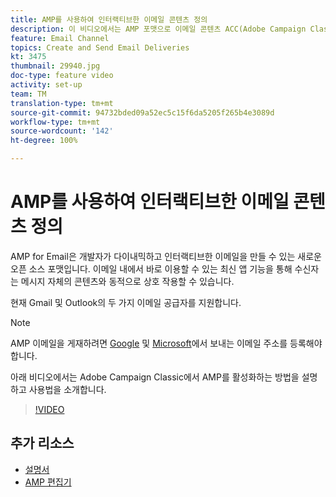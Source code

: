 ```yaml
---
title: AMP를 사용하여 인터랙티브한 이메일 콘텐츠 정의
description: 이 비디오에서는 AMP 포맷으로 이메일 콘텐츠 ACC(Adobe Campaign Classic)를 구성하는 방법을 설명합니다.
feature: Email Channel
topics: Create and Send Email Deliveries
kt: 3475
thumbnail: 29940.jpg
doc-type: feature video
activity: set-up
team: TM
translation-type: tm+mt
source-git-commit: 94732bded09a52ec5c15f6da5205f265b4e3089d
workflow-type: tm+mt
source-wordcount: '142'
ht-degree: 100%

---
```



# AMP를 사용하여 인터랙티브한 이메일 콘텐츠 정의

AMP for Email은 개발자가 다이내믹하고 인터랙티브한 이메일을 만들 수 있는 새로운 오픈 소스 포맷입니다. 이메일 내에서 바로 이용할 수 있는 최신 앱 기능을 통해 수신자는 메시지 자체의 콘텐츠와 동적으로 상호 작용할 수 있습니다.

현재 Gmail 및 Outlook의 두 가지 이메일 공급자를 지원합니다. 

>[!NOTE]
>
>AMP 이메일을 게재하려면 [Google](https://developers.google.com/gmail/ampemail/register) 및 [Microsoft](https://docs.microsoft.com/en-us/outlook/amphtml/register-outlook)에서 보내는 이메일 주소를 등록해야 합니다.

아래 비디오에서는 Adobe Campaign Classic에서 AMP를 활성화하는 방법을 설명하고 사용법을 소개합니다.

>[!VIDEO](https://video.tv.adobe.com/v/29940?quality=12&learn=on)

## 추가 리소스

* [설명서](https://docs.adobe.com/content/help/ko-KR/campaign-classic/using/sending-messages/sending-emails/defining-the-email-content.html)
* [AMP 편집기](https://playground.amp.dev/)

